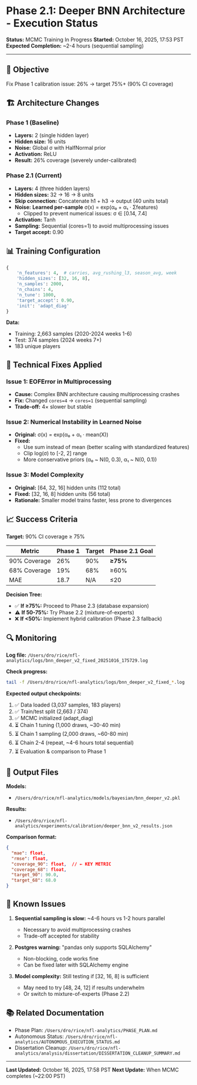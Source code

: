 # Phase 2.1: Deeper BNN Architecture - Execution Status

**Status:** MCMC Training In Progress
**Started:** October 16, 2025, 17:53 PST
**Expected Completion:** ~2-4 hours (sequential sampling)

---

## 🎯 Objective

Fix Phase 1 calibration issue: 26% → target 75%+ (90% CI coverage)

## 🏗️ Architecture Changes

### Phase 1 (Baseline)
- **Layers:** 2 (single hidden layer)
- **Hidden size:** 16 units
- **Noise:** Global σ with HalfNormal prior
- **Activation:** ReLU
- **Result:** 26% coverage (severely under-calibrated)

### Phase 2.1 (Current)
- **Layers:** 4 (three hidden layers)
- **Hidden sizes:** 32 → 16 → 8 units
- **Skip connection:** Concatenate h1 + h3 → output (40 units total)
- **Noise:** **Learned per-sample** σ(x) = exp(α₀ + α₁ · Σfeatures)
  - Clipped to prevent numerical issues: σ ∈ [0.14, 7.4]
- **Activation:** Tanh
- **Sampling:** Sequential (cores=1) to avoid multiprocessing issues
- **Target accept:** 0.90

## 📊 Training Configuration

```python
{
    'n_features': 4,  # carries, avg_rushing_l3, season_avg, week
    'hidden_sizes': [32, 16, 8],
    'n_samples': 2000,
    'n_chains': 4,
    'n_tune': 1000,
    'target_accept': 0.90,
    'init': 'adapt_diag'
}
```

**Data:**
- Training: 2,663 samples (2020-2024 weeks 1-6)
- Test: 374 samples (2024 weeks 7+)
- 183 unique players

## 🔧 Technical Fixes Applied

### Issue 1: EOFError in Multiprocessing
- **Cause:** Complex BNN architecture causing multiprocessing crashes
- **Fix:** Changed `cores=4` → `cores=1` (sequential sampling)
- **Trade-off:** 4× slower but stable

### Issue 2: Numerical Instability in Learned Noise
- **Original:** σ(x) = exp(α₀ + α₁ · mean(X))
- **Fixed:**
  - Use sum instead of mean (better scaling with standardized features)
  - Clip log(σ) to [-2, 2] range
  - More conservative priors (α₀ ~ N(0, 0.3), α₁ ~ N(0, 0.1))

### Issue 3: Model Complexity
- **Original:** [64, 32, 16] hidden units (112 total)
- **Fixed:** [32, 16, 8] hidden units (56 total)
- **Rationale:** Smaller model trains faster, less prone to divergences

## 📈 Success Criteria

**Target:** 90% CI coverage ≥ 75%

| Metric | Phase 1 | Target | Phase 2.1 Goal |
|--------|---------|--------|----------------|
| 90% Coverage | 26% | 90% | **≥75%** |
| 68% Coverage | 19% | 68% | ≥60% |
| MAE | 18.7 | N/A | ≤20 |

**Decision Tree:**
- ✅ **If ≥75%:** Proceed to Phase 2.3 (database expansion)
- ⚠️  **If 50-75%:** Try Phase 2.2 (mixture-of-experts)
- ❌ **If <50%:** Implement hybrid calibration (Phase 2.3 fallback)

## 🔍 Monitoring

**Log file:** `/Users/dro/rice/nfl-analytics/logs/bnn_deeper_v2_fixed_20251016_175729.log`

**Check progress:**
```bash
tail -f /Users/dro/rice/nfl-analytics/logs/bnn_deeper_v2_fixed_*.log
```

**Expected output checkpoints:**
1. ✅ Data loaded (3,037 samples, 183 players)
2. ✅ Train/test split (2,663 / 374)
3. ✅ MCMC initialized (adapt_diag)
4. ⏳ Chain 1 tuning (1,000 draws, ~30-40 min)
5. ⏳ Chain 1 sampling (2,000 draws, ~60-80 min)
6. ⏳ Chain 2-4 (repeat, ~4-6 hours total sequential)
7. ⏳ Evaluation & comparison to Phase 1

## 📁 Output Files

**Models:**
- `/Users/dro/rice/nfl-analytics/models/bayesian/bnn_deeper_v2.pkl`

**Results:**
- `/Users/dro/rice/nfl-analytics/experiments/calibration/deeper_bnn_v2_results.json`

**Comparison format:**
```json
{
  "mae": float,
  "rmse": float,
  "coverage_90": float,  // ← KEY METRIC
  "coverage_68": float,
  "target_90": 90.0,
  "target_68": 68.0
}
```

## 🚨 Known Issues

1. **Sequential sampling is slow:** ~4-6 hours vs 1-2 hours parallel
   - Necessary to avoid multiprocessing crashes
   - Trade-off accepted for stability

2. **Postgres warning:** "pandas only supports SQLAlchemy"
   - Non-blocking, code works fine
   - Can be fixed later with SQLAlchemy engine

3. **Model complexity:** Still testing if [32, 16, 8] is sufficient
   - May need to try [48, 24, 12] if results underwhelm
   - Or switch to mixture-of-experts (Phase 2.2)

## 📚 Related Documentation

- Phase Plan: `/Users/dro/rice/nfl-analytics/PHASE_PLAN.md`
- Autonomous Status: `/Users/dro/rice/nfl-analytics/AUTONOMOUS_EXECUTION_STATUS.md`
- Dissertation Cleanup: `/Users/dro/rice/nfl-analytics/analysis/dissertation/DISSERTATION_CLEANUP_SUMMARY.md`

---

**Last Updated:** October 16, 2025, 17:58 PST
**Next Update:** When MCMC completes (~22:00 PST)
